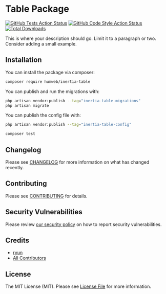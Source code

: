 # Table Package

[//]: # ([![Latest Version on Packagist]&#40;https://img.shields.io/packagist/v/humweb/inertia-table.svg?style=flat-square&#41;]&#40;https://packagist.org/packages/humweb/inertia-table&#41;)
[![GitHub Tests Action Status](https://img.shields.io/github/workflow/status/humweb/inertia-table/run-tests?label=tests)](https://github.com/humweb/inertia-table/actions?query=workflow%3Arun-tests+branch%3Amain)
[![GitHub Code Style Action Status](https://img.shields.io/github/workflow/status/humweb/inertia-table/Check%20&%20fix%20styling?label=code%20style)](https://github.com/humweb/inertia-table/actions?query=workflow%3A"Check+%26+fix+styling"+branch%3Amain)
[![Total Downloads](https://img.shields.io/packagist/dt/humweb/inertia-table.svg?style=flat-square)](https://packagist.org/packages/humweb/inertia-table)

This is where your description should go. Limit it to a paragraph or two. Consider adding a small example.

## Installation

You can install the package via composer:

```bash
composer require humweb/inertia-table
```

You can publish and run the migrations with:

```bash
php artisan vendor:publish --tag="inertia-table-migrations"
php artisan migrate
```

You can publish the config file with:

```bash
php artisan vendor:publish --tag="inertia-table-config"
```

```bash
composer test
```

## Changelog

Please see [CHANGELOG](CHANGELOG.md) for more information on what has changed recently.

## Contributing

Please see [CONTRIBUTING](.github/CONTRIBUTING.md) for details.

## Security Vulnerabilities

Please review [our security policy](../../security/policy) on how to report security vulnerabilities.

## Credits

- [ryun](https://github.com/humweb)
- [All Contributors](../../contributors)

## License

The MIT License (MIT). Please see [License File](LICENSE.md) for more information.
